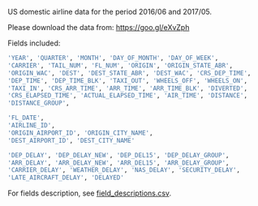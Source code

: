US domestic airline data for the period 2016/06 and 2017/05.

Please download the data from: https://goo.gl/eXvZph


Fields included:

```bash
'YEAR', 'QUARTER', 'MONTH', 'DAY_OF_MONTH', 'DAY_OF_WEEK',
'CARRIER', 'TAIL_NUM', 'FL_NUM', 'ORIGIN', 'ORIGIN_STATE_ABR',
'ORIGIN_WAC', 'DEST', 'DEST_STATE_ABR', 'DEST_WAC', 'CRS_DEP_TIME',
'DEP_TIME', 'DEP_TIME_BLK', 'TAXI_OUT', 'WHEELS_OFF', 'WHEELS_ON',
'TAXI_IN', 'CRS_ARR_TIME', 'ARR_TIME', 'ARR_TIME_BLK', 'DIVERTED',
'CRS_ELAPSED_TIME', 'ACTUAL_ELAPSED_TIME', 'AIR_TIME', 'DISTANCE',
'DISTANCE_GROUP',

'FL_DATE',
'AIRLINE_ID',
'ORIGIN_AIRPORT_ID', 'ORIGIN_CITY_NAME',
'DEST_AIRPORT_ID', 'DEST_CITY_NAME'

'DEP_DELAY', 'DEP_DELAY_NEW', 'DEP_DEL15', 'DEP_DELAY_GROUP',
'ARR_DELAY', 'ARR_DELAY_NEW', 'ARR_DEL15', 'ARR_DELAY_GROUP',
'CARRIER_DELAY', 'WEATHER_DELAY', 'NAS_DELAY', 'SECURITY_DELAY',
'LATE_AIRCRAFT_DELAY', 'DELAYED'
```


For fields description, see [field_descriptions.csv](field_descriptions.csv).

